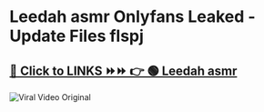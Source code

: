 
 # Leedah asmr Onlyfans Leaked - Update Files flspj

## <h2><a href="https://clipsfans.com/Leedah_asmr&ref=git">🔗 Click to LINKS ⏩⏩ 👉 🟢 Leedah asmr </a></h2>

<a href="https://clipsfans.com/Leedah_asmr&ref=git" rel="nofollow" data-target="animated-image.originalLink"><img src="https://i.ibb.co.com/xMMVF88/686577567.gif" alt="Viral Video Original" style="max-width: 100%; display: inline-block;" data-target="animated-image.originalImage"></a>

